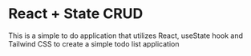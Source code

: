 # React + State CRUD

This is a simple to do application that utilizes React, useState hook and Tailwind CSS to create a simple todo list application

